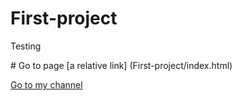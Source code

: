 # First-project
Testing
<dl>
# Go to page [a relative link] (First-project/index.html)

</dl>
 <a href="http://www.youtube.com/" target="_blank"> Go to my channel </a> 
  
        
                    
